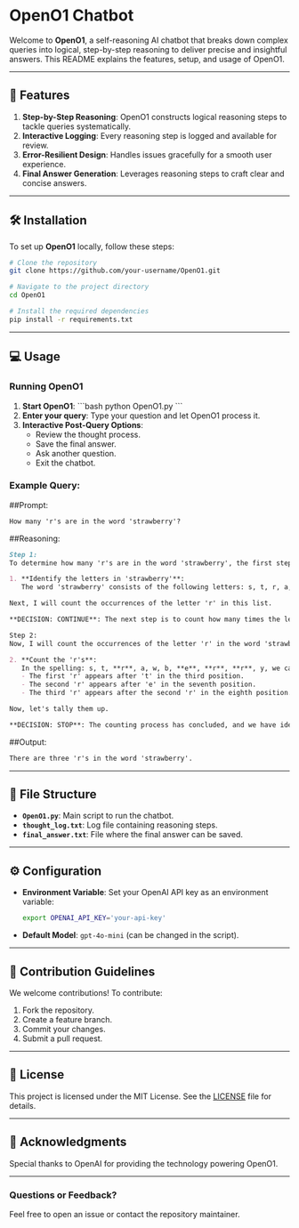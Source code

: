# OpenO1 Chatbot

Welcome to **OpenO1**, a self-reasoning AI chatbot that breaks down complex queries into logical, step-by-step reasoning to deliver precise and insightful answers. This README explains the features, setup, and usage of OpenO1.

---

## 🚀 Features

1. **Step-by-Step Reasoning**: OpenO1 constructs logical reasoning steps to tackle queries systematically.
2. **Interactive Logging**: Every reasoning step is logged and available for review.
3. **Error-Resilient Design**: Handles issues gracefully for a smooth user experience.
4. **Final Answer Generation**: Leverages reasoning steps to craft clear and concise answers.

---

## 🛠️ Installation

To set up **OpenO1** locally, follow these steps:

```bash
# Clone the repository
git clone https://github.com/your-username/OpenO1.git

# Navigate to the project directory
cd OpenO1

# Install the required dependencies
pip install -r requirements.txt
```

---

## 💻 Usage

### Running OpenO1
1. **Start OpenO1**:
   \```bash
   python OpenO1.py
   \```
2. **Enter your query**: Type your question and let OpenO1 process it.
3. **Interactive Post-Query Options**:
   - Review the thought process.
   - Save the final answer.
   - Ask another question.
   - Exit the chatbot.

### Example Query:
##Prompt:
```markdown
How many 'r's are in the word 'strawberry'?
```

##Reasoning:
```markdown
Step 1:
To determine how many 'r's are in the word 'strawberry', the first step is to analyze the spelling of the word itself. 

1. **Identify the letters in 'strawberry'**:  
   The word 'strawberry' consists of the following letters: s, t, r, a, w, b, e, r, r, y.

Next, I will count the occurrences of the letter 'r' in this list.

**DECISION: CONTINUE**: The next step is to count how many times the letter 'r' appears in the word 'strawberry'.

Step 2:
Now, I will count the occurrences of the letter 'r' in the word 'strawberry':

2. **Count the 'r's**:  
   In the spelling: s, t, **r**, a, w, b, **e**, **r**, **r**, y, we can identify the positions of the 'r's:
   - The first 'r' appears after 't' in the third position.
   - The second 'r' appears after 'e' in the seventh position.
   - The third 'r' appears after the second 'r' in the eighth position.

Now, let's tally them up. 

**DECISION: STOP**: The counting process has concluded, and we have identified that there are a total of **three 'r's** in the word 'strawberry'.
```
##Output:
```markdown
There are three 'r's in the word 'strawberry'.
```

---

## 📂 File Structure

- **`OpenO1.py`**: Main script to run the chatbot.
- **`thought_log.txt`**: Log file containing reasoning steps.
- **`final_answer.txt`**: File where the final answer can be saved.

---

## ⚙️ Configuration

- **Environment Variable**: Set your OpenAI API key as an environment variable:
  ```bash
  export OPENAI_API_KEY='your-api-key'
  ```

- **Default Model**: `gpt-4o-mini` (can be changed in the script).

---

## 🤝 Contribution Guidelines

We welcome contributions! To contribute:
1. Fork the repository.
2. Create a feature branch.
3. Commit your changes.
4. Submit a pull request.

---

## 📝 License

This project is licensed under the MIT License. See the [LICENSE](LICENSE) file for details.

---

## 🧠 Acknowledgments

Special thanks to OpenAI for providing the technology powering OpenO1.

---

### Questions or Feedback?

Feel free to open an issue or contact the repository maintainer.

